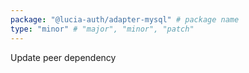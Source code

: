 ```yaml
---
package: "@lucia-auth/adapter-mysql" # package name
type: "minor" # "major", "minor", "patch"
---
```


Update peer dependency